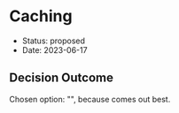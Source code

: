 # Caching

* Status: proposed
* Date: 2023-06-17

## Decision Outcome

Chosen option: "", because comes out best.
